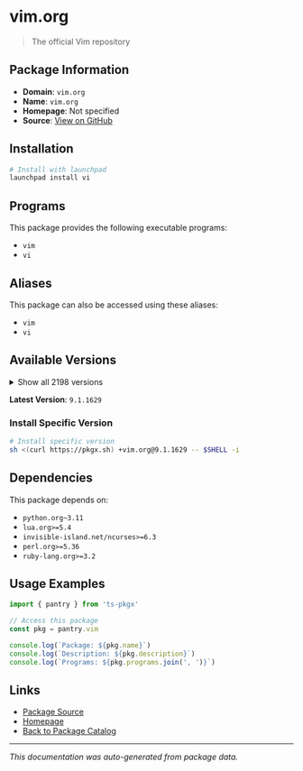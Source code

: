 # vim.org

> The official Vim repository

## Package Information

- **Domain**: `vim.org`
- **Name**: `vim.org`
- **Homepage**: Not specified
- **Source**: [View on GitHub](https://github.com/pkgxdev/pantry/tree/main/projects/vim.org/package.yml)

## Installation

```bash
# Install with launchpad
launchpad install vi
```

## Programs

This package provides the following executable programs:

- `vim`
- `vi`

## Aliases

This package can also be accessed using these aliases:

- `vim`
- `vi`

## Available Versions

<details>
<summary>Show all 2198 versions</summary>

- `9.1.1629`, `9.1.1628`, `9.1.1627`, `9.1.1626`, `9.1.1625`
- `9.1.1624`, `9.1.1623`, `9.1.1622`, `9.1.1621`, `9.1.1620`
- `9.1.1619`, `9.1.1618`, `9.1.1617`, `9.1.1616`, `9.1.1615`
- `9.1.1614`, `9.1.1613`, `9.1.1612`, `9.1.1611`, `9.1.1610`
- `9.1.1609`, `9.1.1608`, `9.1.1607`, `9.1.1606`, `9.1.1605`
- `9.1.1604`, `9.1.1603`, `9.1.1602`, `9.1.1601`, `9.1.1600`
- `9.1.1599`, `9.1.1598`, `9.1.1597`, `9.1.1596`, `9.1.1595`
- `9.1.1594`, `9.1.1593`, `9.1.1592`, `9.1.1591`, `9.1.1590`
- `9.1.1589`, `9.1.1588`, `9.1.1587`, `9.1.1586`, `9.1.1585`
- `9.1.1584`, `9.1.1583`, `9.1.1582`, `9.1.1581`, `9.1.1580`
- `9.1.1579`, `9.1.1578`, `9.1.1577`, `9.1.1576`, `9.1.1575`
- `9.1.1574`, `9.1.1573`, `9.1.1572`, `9.1.1571`, `9.1.1569`
- `9.1.1568`, `9.1.1567`, `9.1.1566`, `9.1.1565`, `9.1.1564`
- `9.1.1563`, `9.1.1562`, `9.1.1561`, `9.1.1560`, `9.1.1559`
- `9.1.1558`, `9.1.1557`, `9.1.1556`, `9.1.1555`, `9.1.1554`
- `9.1.1553`, `9.1.1552`, `9.1.1551`, `9.1.1550`, `9.1.1549`
- `9.1.1548`, `9.1.1547`, `9.1.1546`, `9.1.1545`, `9.1.1544`
- `9.1.1543`, `9.1.1542`, `9.1.1541`, `9.1.1540`, `9.1.1539`
- `9.1.1538`, `9.1.1537`, `9.1.1536`, `9.1.1535`, `9.1.1534`
- `9.1.1533`, `9.1.1532`, `9.1.1531`, `9.1.1530`, `9.1.1529`
- `9.1.1528`, `9.1.1527`, `9.1.1526`, `9.1.1525`, `9.1.1524`
- `9.1.1522`, `9.1.1521`, `9.1.1520`, `9.1.1519`, `9.1.1518`
- `9.1.1517`, `9.1.1516`, `9.1.1515`, `9.1.1514`, `9.1.1513`
- `9.1.1512`, `9.1.1511`, `9.1.1510`, `9.1.1509`, `9.1.1508`
- `9.1.1507`, `9.1.1506`, `9.1.1504`, `9.1.1503`, `9.1.1502`
- `9.1.1501`, `9.1.1500`, `9.1.1499`, `9.1.1498`, `9.1.1497`
- `9.1.1496`, `9.1.1495`, `9.1.1494`, `9.1.1493`, `9.1.1492`
- `9.1.1491`, `9.1.1490`, `9.1.1489`, `9.1.1488`, `9.1.1487`
- `9.1.1486`, `9.1.1485`, `9.1.1484`, `9.1.1483`, `9.1.1482`
- `9.1.1481`, `9.1.1479`, `9.1.1478`, `9.1.1477`, `9.1.1476`
- `9.1.1475`, `9.1.1474`, `9.1.1473`, `9.1.1472`, `9.1.1471`
- `9.1.1470`, `9.1.1469`, `9.1.1468`, `9.1.1467`, `9.1.1466`
- `9.1.1465`, `9.1.1464`, `9.1.1463`, `9.1.1462`, `9.1.1460`
- `9.1.1459`, `9.1.1458`, `9.1.1457`, `9.1.1456`, `9.1.1455`
- `9.1.1454`, `9.1.1453`, `9.1.1452`, `9.1.1451`, `9.1.1450`
- `9.1.1449`, `9.1.1448`, `9.1.1447`, `9.1.1446`, `9.1.1445`
- `9.1.1444`, `9.1.1443`, `9.1.1442`, `9.1.1441`, `9.1.1440`
- `9.1.1439`, `9.1.1438`, `9.1.1436`, `9.1.1435`, `9.1.1434`
- `9.1.1433`, `9.1.1432`, `9.1.1431`, `9.1.1430`, `9.1.1429`
- `9.1.1428`, `9.1.1427`, `9.1.1426`, `9.1.1425`, `9.1.1424`
- `9.1.1423`, `9.1.1422`, `9.1.1421`, `9.1.1420`, `9.1.1419`
- `9.1.1418`, `9.1.1416`, `9.1.1415`, `9.1.1413`, `9.1.1412`
- `9.1.1411`, `9.1.1410`, `9.1.1409`, `9.1.1408`, `9.1.1407`
- `9.1.1406`, `9.1.1405`, `9.1.1404`, `9.1.1403`, `9.1.1402`
- `9.1.1401`, `9.1.1400`, `9.1.1399`, `9.1.1398`, `9.1.1397`
- `9.1.1396`, `9.1.1395`, `9.1.1394`, `9.1.1393`, `9.1.1391`
- `9.1.1390`, `9.1.1389`, `9.1.1388`, `9.1.1387`, `9.1.1386`
- `9.1.1384`, `9.1.1383`, `9.1.1382`, `9.1.1381`, `9.1.1380`
- `9.1.1379`, `9.1.1378`, `9.1.1377`, `9.1.1376`, `9.1.1374`
- `9.1.1373`, `9.1.1372`, `9.1.1371`, `9.1.1370`, `9.1.1369`
- `9.1.1368`, `9.1.1367`, `9.1.1366`, `9.1.1365`, `9.1.1364`
- `9.1.1363`, `9.1.1362`, `9.1.1361`, `9.1.1360`, `9.1.1359`
- `9.1.1358`, `9.1.1357`, `9.1.1356`, `9.1.1355`, `9.1.1354`
- `9.1.1353`, `9.1.1352`, `9.1.1351`, `9.1.1350`, `9.1.1349`
- `9.1.1348`, `9.1.1347`, `9.1.1346`, `9.1.1344`, `9.1.1343`
- `9.1.1342`, `9.1.1341`, `9.1.1340`, `9.1.1339`, `9.1.1338`
- `9.1.1337`, `9.1.1336`, `9.1.1334`, `9.1.1333`, `9.1.1332`
- `9.1.1330`, `9.1.1329`, `9.1.1328`, `9.1.1327`, `9.1.1326`
- `9.1.1325`, `9.1.1324`, `9.1.1323`, `9.1.1322`, `9.1.1321`
- `9.1.1320`, `9.1.1319`, `9.1.1318`, `9.1.1317`, `9.1.1316`
- `9.1.1315`, `9.1.1314`, `9.1.1313`, `9.1.1312`, `9.1.1311`
- `9.1.1310`, `9.1.1309`, `9.1.1308`, `9.1.1307`, `9.1.1306`
- `9.1.1305`, `9.1.1304`, `9.1.1302`, `9.1.1301`, `9.1.1300`
- `9.1.1299`, `9.1.1298`, `9.1.1297`, `9.1.1296`, `9.1.1295`
- `9.1.1294`, `9.1.1293`, `9.1.1292`, `9.1.1291`, `9.1.1290`
- `9.1.1289`, `9.1.1288`, `9.1.1287`, `9.1.1286`, `9.1.1285`
- `9.1.1284`, `9.1.1283`, `9.1.1282`, `9.1.1280`, `9.1.1279`
- `9.1.1278`, `9.1.1276`, `9.1.1275`, `9.1.1274`, `9.1.1273`
- `9.1.1272`, `9.1.1271`, `9.1.1270`, `9.1.1269`, `9.1.1268`
- `9.1.1267`, `9.1.1266`, `9.1.1265`, `9.1.1264`, `9.1.1263`
- `9.1.1262`, `9.1.1261`, `9.1.1260`, `9.1.1259`, `9.1.1258`
- `9.1.1257`, `9.1.1256`, `9.1.1255`, `9.1.1254`, `9.1.1252`
- `9.1.1251`, `9.1.1250`, `9.1.1249`, `9.1.1248`, `9.1.1247`
- `9.1.1246`, `9.1.1245`, `9.1.1244`, `9.1.1243`, `9.1.1242`
- `9.1.1241`, `9.1.1240`, `9.1.1239`, `9.1.1238`, `9.1.1237`
- `9.1.1236`, `9.1.1235`, `9.1.1234`, `9.1.1233`, `9.1.1232`
- `9.1.1231`, `9.1.1230`, `9.1.1229`, `9.1.1228`, `9.1.1227`
- `9.1.1226`, `9.1.1225`, `9.1.1224`, `9.1.1223`, `9.1.1222`
- `9.1.1221`, `9.1.1220`, `9.1.1219`, `9.1.1218`, `9.1.1217`
- `9.1.1216`, `9.1.1215`, `9.1.1213`, `9.1.1212`, `9.1.1211`
- `9.1.1210`, `9.1.1209`, `9.1.1208`, `9.1.1207`, `9.1.1206`
- `9.1.1205`, `9.1.1203`, `9.1.1202`, `9.1.1201`, `9.1.1200`
- `9.1.1199`, `9.1.1198`, `9.1.1197`, `9.1.1196`, `9.1.1195`
- `9.1.1194`, `9.1.1193`, `9.1.1192`, `9.1.1191`, `9.1.1190`
- `9.1.1189`, `9.1.1188`, `9.1.1187`, `9.1.1186`, `9.1.1185`
- `9.1.1184`, `9.1.1183`, `9.1.1182`, `9.1.1181`, `9.1.1180`
- `9.1.1179`, `9.1.1178`, `9.1.1177`, `9.1.1176`, `9.1.1175`
- `9.1.1174`, `9.1.1173`, `9.1.1172`, `9.1.1171`, `9.1.1170`
- `9.1.1169`, `9.1.1168`, `9.1.1167`, `9.1.1166`, `9.1.1165`
- `9.1.1164`, `9.1.1163`, `9.1.1162`, `9.1.1161`, `9.1.1160`
- `9.1.1159`, `9.1.1158`, `9.1.1157`, `9.1.1156`, `9.1.1155`
- `9.1.1154`, `9.1.1153`, `9.1.1152`, `9.1.1151`, `9.1.1150`
- `9.1.1149`, `9.1.1148`, `9.1.1147`, `9.1.1146`, `9.1.1145`
- `9.1.1144`, `9.1.1143`, `9.1.1142`, `9.1.1141`, `9.1.1140`
- `9.1.1139`, `9.1.1138`, `9.1.1137`, `9.1.1136`, `9.1.1135`
- `9.1.1134`, `9.1.1133`, `9.1.1132`, `9.1.1131`, `9.1.1130`
- `9.1.1129`, `9.1.1128`, `9.1.1126`, `9.1.1125`, `9.1.1124`
- `9.1.1123`, `9.1.1122`, `9.1.1121`, `9.1.1120`, `9.1.1119`
- `9.1.1118`, `9.1.1117`, `9.1.1116`, `9.1.1115`, `9.1.1114`
- `9.1.1113`, `9.1.1112`, `9.1.1111`, `9.1.1110`, `9.1.1109`
- `9.1.1108`, `9.1.1107`, `9.1.1106`, `9.1.1105`, `9.1.1104`
- `9.1.1103`, `9.1.1102`, `9.1.1101`, `9.1.1100`, `9.1.1099`
- `9.1.1098`, `9.1.1097`, `9.1.1096`, `9.1.1095`, `9.1.1094`
- `9.1.1087`, `9.1.1086`, `9.1.1085`, `9.1.1084`, `9.1.1083`
- `9.1.1082`, `9.1.1081`, `9.1.1080`, `9.1.1079`, `9.1.1078`
- `9.1.1077`, `9.1.1076`, `9.1.1075`, `9.1.1074`, `9.1.1073`
- `9.1.1072`, `9.1.1071`, `9.1.1070`, `9.1.1069`, `9.1.1068`
- `9.1.1067`, `9.1.1066`, `9.1.1065`, `9.1.1064`, `9.1.1063`
- `9.1.1062`, `9.1.1061`, `9.1.1060`, `9.1.1059`, `9.1.1058`
- `9.1.1057`, `9.1.1056`, `9.1.1055`, `9.1.1054`, `9.1.1053`
- `9.1.1052`, `9.1.1051`, `9.1.1050`, `9.1.1049`, `9.1.1048`
- `9.1.1047`, `9.1.1046`, `9.1.1045`, `9.1.1044`, `9.1.1043`
- `9.1.1042`, `9.1.1041`, `9.1.1040`, `9.1.1039`, `9.1.1038`
- `9.1.1037`, `9.1.1036`, `9.1.1035`, `9.1.1034`, `9.1.1033`
- `9.1.1032`, `9.1.1031`, `9.1.1030`, `9.1.1029`, `9.1.1028`
- `9.1.1027`, `9.1.1026`, `9.1.1025`, `9.1.1024`, `9.1.1023`
- `9.1.1022`, `9.1.1021`, `9.1.1020`, `9.1.1019`, `9.1.1018`
- `9.1.1017`, `9.1.1016`, `9.1.1015`, `9.1.1014`, `9.1.1013`
- `9.1.1012`, `9.1.1011`, `9.1.1010`, `9.1.1009`, `9.1.1007`
- `9.1.1006`, `9.1.1005`, `9.1.1004`, `9.1.1003`, `9.1.1002`
- `9.1.1001`, `9.1.1000`, `9.1.999`, `9.1.998`, `9.1.997`
- `9.1.996`, `9.1.995`, `9.1.994`, `9.1.993`, `9.1.992`
- `9.1.991`, `9.1.990`, `9.1.989`, `9.1.988`, `9.1.987`
- `9.1.986`, `9.1.985`, `9.1.984`, `9.1.983`, `9.1.982`
- `9.1.981`, `9.1.980`, `9.1.979`, `9.1.978`, `9.1.977`
- `9.1.976`, `9.1.975`, `9.1.974`, `9.1.973`, `9.1.972`
- `9.1.971`, `9.1.970`, `9.1.969`, `9.1.968`, `9.1.967`
- `9.1.966`, `9.1.965`, `9.1.964`, `9.1.962`, `9.1.961`
- `9.1.960`, `9.1.959`, `9.1.958`, `9.1.957`, `9.1.956`
- `9.1.955`, `9.1.954`, `9.1.953`, `9.1.952`, `9.1.951`
- `9.1.950`, `9.1.949`, `9.1.948`, `9.1.947`, `9.1.946`
- `9.1.945`, `9.1.944`, `9.1.943`, `9.1.942`, `9.1.941`
- `9.1.940`, `9.1.939`, `9.1.938`, `9.1.937`, `9.1.936`
- `9.1.935`, `9.1.934`, `9.1.933`, `9.1.932`, `9.1.931`
- `9.1.930`, `9.1.929`, `9.1.928`, `9.1.927`, `9.1.926`
- `9.1.925`, `9.1.924`, `9.1.923`, `9.1.922`, `9.1.921`
- `9.1.920`, `9.1.919`, `9.1.918`, `9.1.917`, `9.1.916`
- `9.1.915`, `9.1.914`, `9.1.913`, `9.1.912`, `9.1.911`
- `9.1.910`, `9.1.909`, `9.1.908`, `9.1.907`, `9.1.906`
- `9.1.905`, `9.1.904`, `9.1.903`, `9.1.902`, `9.1.901`
- `9.1.900`, `9.1.899`, `9.1.898`, `9.1.897`, `9.1.896`
- `9.1.895`, `9.1.894`, `9.1.893`, `9.1.892`, `9.1.891`
- `9.1.890`, `9.1.889`, `9.1.888`, `9.1.887`, `9.1.886`
- `9.1.885`, `9.1.884`, `9.1.883`, `9.1.882`, `9.1.881`
- `9.1.880`, `9.1.879`, `9.1.878`, `9.1.877`, `9.1.876`
- `9.1.875`, `9.1.874`, `9.1.873`, `9.1.872`, `9.1.871`
- `9.1.870`, `9.1.869`, `9.1.868`, `9.1.867`, `9.1.866`
- `9.1.865`, `9.1.864`, `9.1.863`, `9.1.862`, `9.1.861`
- `9.1.860`, `9.1.859`, `9.1.858`, `9.1.857`, `9.1.856`
- `9.1.855`, `9.1.854`, `9.1.853`, `9.1.852`, `9.1.851`
- `9.1.850`, `9.1.849`, `9.1.848`, `9.1.847`, `9.1.846`
- `9.1.845`, `9.1.844`, `9.1.843`, `9.1.842`, `9.1.841`
- `9.1.840`, `9.1.839`, `9.1.838`, `9.1.837`, `9.1.836`
- `9.1.835`, `9.1.834`, `9.1.833`, `9.1.832`, `9.1.831`
- `9.1.830`, `9.1.829`, `9.1.828`, `9.1.827`, `9.1.826`
- `9.1.825`, `9.1.824`, `9.1.823`, `9.1.822`, `9.1.821`
- `9.1.820`, `9.1.819`, `9.1.818`, `9.1.817`, `9.1.816`
- `9.1.815`, `9.1.814`, `9.1.813`, `9.1.812`, `9.1.811`
- `9.1.810`, `9.1.809`, `9.1.808`, `9.1.807`, `9.1.806`
- `9.1.805`, `9.1.804`, `9.1.803`, `9.1.802`, `9.1.801`
- `9.1.800`, `9.1.799`, `9.1.798`, `9.1.797`, `9.1.796`
- `9.1.795`, `9.1.794`, `9.1.793`, `9.1.792`, `9.1.791`
- `9.1.790`, `9.1.789`, `9.1.788`, `9.1.787`, `9.1.786`
- `9.1.785`, `9.1.784`, `9.1.783`, `9.1.782`, `9.1.781`
- `9.1.780`, `9.1.779`, `9.1.778`, `9.1.777`, `9.1.776`
- `9.1.775`, `9.1.774`, `9.1.773`, `9.1.772`, `9.1.771`
- `9.1.770`, `9.1.769`, `9.1.768`, `9.1.767`, `9.1.766`
- `9.1.765`, `9.1.764`, `9.1.763`, `9.1.762`, `9.1.761`
- `9.1.760`, `9.1.759`, `9.1.758`, `9.1.757`, `9.1.756`
- `9.1.755`, `9.1.754`, `9.1.753`, `9.1.752`, `9.1.751`
- `9.1.750`, `9.1.749`, `9.1.748`, `9.1.747`, `9.1.746`
- `9.1.745`, `9.1.744`, `9.1.743`, `9.1.742`, `9.1.741`
- `9.1.740`, `9.1.739`, `9.1.738`, `9.1.737`, `9.1.736`
- `9.1.735`, `9.1.734`, `9.1.733`, `9.1.732`, `9.1.731`
- `9.1.730`, `9.1.729`, `9.1.728`, `9.1.727`, `9.1.726`
- `9.1.725`, `9.1.723`, `9.1.722`, `9.1.721`, `9.1.720`
- `9.1.719`, `9.1.718`, `9.1.717`, `9.1.716`, `9.1.715`
- `9.1.714`, `9.1.713`, `9.1.712`, `9.1.711`, `9.1.710`
- `9.1.709`, `9.1.708`, `9.1.707`, `9.1.706`, `9.1.705`
- `9.1.704`, `9.1.703`, `9.1.702`, `9.1.701`, `9.1.700`
- `9.1.699`, `9.1.698`, `9.1.697`, `9.1.696`, `9.1.695`
- `9.1.694`, `9.1.693`, `9.1.692`, `9.1.691`, `9.1.690`
- `9.1.689`, `9.1.688`, `9.1.687`, `9.1.686`, `9.1.685`
- `9.1.684`, `9.1.683`, `9.1.682`, `9.1.681`, `9.1.680`
- `9.1.679`, `9.1.678`, `9.1.677`, `9.1.676`, `9.1.675`
- `9.1.674`, `9.1.673`, `9.1.672`, `9.1.671`, `9.1.670`
- `9.1.669`, `9.1.668`, `9.1.667`, `9.1.666`, `9.1.665`
- `9.1.664`, `9.1.663`, `9.1.662`, `9.1.661`, `9.1.660`
- `9.1.659`, `9.1.658`, `9.1.657`, `9.1.656`, `9.1.655`
- `9.1.654`, `9.1.653`, `9.1.652`, `9.1.651`, `9.1.650`
- `9.1.649`, `9.1.648`, `9.1.647`, `9.1.646`, `9.1.645`
- `9.1.644`, `9.1.643`, `9.1.642`, `9.1.641`, `9.1.640`
- `9.1.639`, `9.1.638`, `9.1.637`, `9.1.635`, `9.1.634`
- `9.1.633`, `9.1.632`, `9.1.631`, `9.1.630`, `9.1.629`
- `9.1.628`, `9.1.627`, `9.1.626`, `9.1.624`, `9.1.623`
- `9.1.622`, `9.1.621`, `9.1.620`, `9.1.619`, `9.1.618`
- `9.1.617`, `9.1.615`, `9.1.614`, `9.1.613`, `9.1.612`
- `9.1.611`, `9.1.610`, `9.1.609`, `9.1.608`, `9.1.607`
- `9.1.606`, `9.1.605`, `9.1.604`, `9.1.603`, `9.1.602`
- `9.1.601`, `9.1.600`, `9.1.599`, `9.1.598`, `9.1.597`
- `9.1.596`, `9.1.595`, `9.1.594`, `9.1.593`, `9.1.592`
- `9.1.591`, `9.1.590`, `9.1.589`, `9.1.588`, `9.1.587`
- `9.1.586`, `9.1.585`, `9.1.584`, `9.1.583`, `9.1.582`
- `9.1.581`, `9.1.580`, `9.1.579`, `9.1.578`, `9.1.577`
- `9.1.576`, `9.1.575`, `9.1.574`, `9.1.573`, `9.1.572`
- `9.1.571`, `9.1.570`, `9.1.569`, `9.1.568`, `9.1.567`
- `9.1.566`, `9.1.565`, `9.1.564`, `9.1.563`, `9.1.562`
- `9.1.561`, `9.1.560`, `9.1.559`, `9.1.558`, `9.1.557`
- `9.1.556`, `9.1.555`, `9.1.554`, `9.1.553`, `9.1.552`
- `9.1.551`, `9.1.550`, `9.1.549`, `9.1.547`, `9.1.546`
- `9.1.545`, `9.1.544`, `9.1.543`, `9.1.542`, `9.1.541`
- `9.1.540`, `9.1.539`, `9.1.538`, `9.1.537`, `9.1.536`
- `9.1.535`, `9.1.534`, `9.1.533`, `9.1.532`, `9.1.531`
- `9.1.530`, `9.1.529`, `9.1.528`, `9.1.527`, `9.1.526`
- `9.1.525`, `9.1.524`, `9.1.523`, `9.1.522`, `9.1.521`
- `9.1.520`, `9.1.519`, `9.1.518`, `9.1.517`, `9.1.516`
- `9.1.515`, `9.1.514`, `9.1.513`, `9.1.512`, `9.1.511`
- `9.1.510`, `9.1.509`, `9.1.508`, `9.1.507`, `9.1.506`
- `9.1.505`, `9.1.504`, `9.1.503`, `9.1.502`, `9.1.501`
- `9.1.500`, `9.1.499`, `9.1.498`, `9.1.497`, `9.1.496`
- `9.1.495`, `9.1.494`, `9.1.493`, `9.1.492`, `9.1.491`
- `9.1.490`, `9.1.489`, `9.1.488`, `9.1.487`, `9.1.486`
- `9.1.485`, `9.1.484`, `9.1.483`, `9.1.482`, `9.1.481`
- `9.1.479`, `9.1.478`, `9.1.477`, `9.1.476`, `9.1.475`
- `9.1.474`, `9.1.473`, `9.1.472`, `9.1.471`, `9.1.470`
- `9.1.469`, `9.1.468`, `9.1.467`, `9.1.466`, `9.1.465`
- `9.1.464`, `9.1.463`, `9.1.462`, `9.1.461`, `9.1.460`
- `9.1.459`, `9.1.458`, `9.1.457`, `9.1.456`, `9.1.455`
- `9.1.454`, `9.1.453`, `9.1.452`, `9.1.451`, `9.1.450`
- `9.1.449`, `9.1.448`, `9.1.447`, `9.1.446`, `9.1.445`
- `9.1.444`, `9.1.443`, `9.1.442`, `9.1.441`, `9.1.440`
- `9.1.439`, `9.1.438`, `9.1.437`, `9.1.436`, `9.1.435`
- `9.1.434`, `9.1.433`, `9.1.432`, `9.1.431`, `9.1.430`
- `9.1.429`, `9.1.428`, `9.1.426`, `9.1.425`, `9.1.424`
- `9.1.423`, `9.1.422`, `9.1.421`, `9.1.420`, `9.1.419`
- `9.1.418`, `9.1.417`, `9.1.415`, `9.1.414`, `9.1.413`
- `9.1.412`, `9.1.411`, `9.1.410`, `9.1.409`, `9.1.408`
- `9.1.407`, `9.1.406`, `9.1.405`, `9.1.404`, `9.1.403`
- `9.1.402`, `9.1.401`, `9.1.400`, `9.1.399`, `9.1.398`
- `9.1.397`, `9.1.396`, `9.1.395`, `9.1.394`, `9.1.393`
- `9.1.392`, `9.1.391`, `9.1.390`, `9.1.389`, `9.1.388`
- `9.1.387`, `9.1.386`, `9.1.385`, `9.1.384`, `9.1.383`
- `9.1.382`, `9.1.381`, `9.1.380`, `9.1.379`, `9.1.378`
- `9.1.377`, `9.1.376`, `9.1.375`, `9.1.374`, `9.1.373`
- `9.1.372`, `9.1.370`, `9.1.369`, `9.1.368`, `9.1.367`
- `9.1.366`, `9.1.365`, `9.1.364`, `9.1.363`, `9.1.362`
- `9.1.361`, `9.1.360`, `9.1.359`, `9.1.358`, `9.1.357`
- `9.1.356`, `9.1.355`, `9.1.354`, `9.1.353`, `9.1.352`
- `9.1.351`, `9.1.350`, `9.1.349`, `9.1.348`, `9.1.347`
- `9.1.346`, `9.1.345`, `9.1.344`, `9.1.343`, `9.1.342`
- `9.1.341`, `9.1.340`, `9.1.339`, `9.1.338`, `9.1.337`
- `9.1.336`, `9.1.335`, `9.1.334`, `9.1.333`, `9.1.332`
- `9.1.331`, `9.1.330`, `9.1.329`, `9.1.328`, `9.1.327`
- `9.1.326`, `9.1.325`, `9.1.324`, `9.1.323`, `9.1.322`
- `9.1.321`, `9.1.320`, `9.1.319`, `9.1.318`, `9.1.317`
- `9.1.316`, `9.1.315`, `9.1.314`, `9.1.313`, `9.1.312`
- `9.1.311`, `9.1.310`, `9.1.309`, `9.1.308`, `9.1.307`
- `9.1.306`, `9.1.305`, `9.1.304`, `9.1.303`, `9.1.302`
- `9.1.301`, `9.1.300`, `9.1.299`, `9.1.298`, `9.1.297`
- `9.1.296`, `9.1.295`, `9.1.294`, `9.1.293`, `9.1.292`
- `9.1.291`, `9.1.290`, `9.1.289`, `9.1.288`, `9.1.287`
- `9.1.286`, `9.1.285`, `9.1.284`, `9.1.283`, `9.1.282`
- `9.1.281`, `9.1.280`, `9.1.279`, `9.1.278`, `9.1.277`
- `9.1.276`, `9.1.275`, `9.1.274`, `9.1.273`, `9.1.272`
- `9.1.271`, `9.1.270`, `9.1.269`, `9.1.268`, `9.1.267`
- `9.1.266`, `9.1.265`, `9.1.264`, `9.1.263`, `9.1.262`
- `9.1.261`, `9.1.260`, `9.1.259`, `9.1.258`, `9.1.257`
- `9.1.256`, `9.1.255`, `9.1.254`, `9.1.253`, `9.1.252`
- `9.1.234`, `9.1.233`, `9.1.232`, `9.1.231`, `9.1.230`
- `9.1.229`, `9.1.228`, `9.1.227`, `9.1.226`, `9.1.225`
- `9.1.224`, `9.1.222`, `9.1.221`, `9.1.220`, `9.1.218`
- `9.1.217`, `9.1.216`, `9.1.214`, `9.1.213`, `9.1.212`
- `9.1.211`, `9.1.210`, `9.1.209`, `9.1.208`, `9.1.207`
- `9.1.206`, `9.1.205`, `9.1.203`, `9.1.202`, `9.1.201`
- `9.1.200`, `9.1.199`, `9.1.198`, `9.1.197`, `9.1.196`
- `9.1.195`, `9.1.193`, `9.1.191`, `9.1.190`, `9.1.189`
- `9.1.188`, `9.1.187`, `9.1.186`, `9.1.185`, `9.1.184`
- `9.1.183`, `9.1.182`, `9.1.181`, `9.1.180`, `9.1.179`
- `9.1.178`, `9.1.177`, `9.1.176`, `9.1.175`, `9.1.174`
- `9.1.173`, `9.1.172`, `9.1.171`, `9.1.170`, `9.1.169`
- `9.1.168`, `9.1.167`, `9.1.166`, `9.1.165`, `9.1.164`
- `9.1.163`, `9.1.162`, `9.1.161`, `9.1.160`, `9.1.159`
- `9.1.158`, `9.1.157`, `9.1.156`, `9.1.155`, `9.1.154`
- `9.1.153`, `9.1.152`, `9.1.151`, `9.1.150`, `9.1.149`
- `9.1.148`, `9.1.147`, `9.1.146`, `9.1.145`, `9.1.144`
- `9.1.143`, `9.1.142`, `9.1.141`, `9.1.140`, `9.1.139`
- `9.1.138`, `9.1.137`, `9.1.136`, `9.1.135`, `9.1.134`
- `9.1.133`, `9.1.132`, `9.1.130`, `9.1.129`, `9.1.128`
- `9.1.127`, `9.1.126`, `9.1.125`, `9.1.124`, `9.1.123`
- `9.1.122`, `9.1.121`, `9.1.120`, `9.1.119`, `9.1.118`
- `9.1.117`, `9.1.116`, `9.1.115`, `9.1.114`, `9.1.113`
- `9.1.112`, `9.1.111`, `9.1.110`, `9.1.109`, `9.1.108`
- `9.1.107`, `9.1.106`, `9.1.105`, `9.1.104`, `9.1.103`
- `9.1.102`, `9.1.101`, `9.1.100`, `9.1.99`, `9.1.98`
- `9.1.97`, `9.1.96`, `9.1.95`, `9.1.94`, `9.1.93`
- `9.1.92`, `9.1.91`, `9.1.90`, `9.1.89`, `9.1.88`
- `9.1.87`, `9.1.86`, `9.1.85`, `9.1.84`, `9.1.83`
- `9.1.82`, `9.1.81`, `9.1.80`, `9.1.79`, `9.1.78`
- `9.1.77`, `9.1.76`, `9.1.75`, `9.1.74`, `9.1.73`
- `9.1.72`, `9.1.71`, `9.1.70`, `9.1.69`, `9.1.68`
- `9.1.67`, `9.1.66`, `9.1.65`, `9.1.64`, `9.1.63`
- `9.1.62`, `9.1.61`, `9.1.60`, `9.1.59`, `9.1.58`
- `9.1.57`, `9.1.56`, `9.1.55`, `9.1.54`, `9.1.53`
- `9.1.52`, `9.1.51`, `9.1.50`, `9.1.49`, `9.1.48`
- `9.1.47`, `9.1.46`, `9.1.45`, `9.1.44`, `9.1.43`
- `9.1.42`, `9.1.41`, `9.1.40`, `9.1.39`, `9.1.38`
- `9.1.37`, `9.1.36`, `9.1.35`, `9.1.34`, `9.1.33`
- `9.1.32`, `9.1.31`, `9.1.30`, `9.1.29`, `9.1.28`
- `9.1.27`, `9.1.26`, `9.1.25`, `9.1.24`, `9.1.23`
- `9.1.22`, `9.1.21`, `9.1.20`, `9.1.19`, `9.1.18`
- `9.1.17`, `9.1.16`, `9.1.15`, `9.1.14`, `9.1.13`
- `9.1.12`, `9.1.11`, `9.1.10`, `9.1.9`, `9.1.8`
- `9.1.7`, `9.1.6`, `9.1.5`, `9.1.4`, `9.1.3`
- `9.1.2`, `9.1.1`, `9.1.0`, `9.0.2190`, `9.0.2189`
- `9.0.2188`, `9.0.2187`, `9.0.2186`, `9.0.2185`, `9.0.2184`
- `9.0.2183`, `9.0.2182`, `9.0.2181`, `9.0.2180`, `9.0.2179`
- `9.0.2178`, `9.0.2177`, `9.0.2176`, `9.0.2175`, `9.0.2174`
- `9.0.2173`, `9.0.2172`, `9.0.2171`, `9.0.2170`, `9.0.2169`
- `9.0.2168`, `9.0.2167`, `9.0.2166`, `9.0.2165`, `9.0.2164`
- `9.0.2163`, `9.0.2162`, `9.0.2161`, `9.0.2160`, `9.0.2159`
- `9.0.2158`, `9.0.2157`, `9.0.2156`, `9.0.2155`, `9.0.2154`
- `9.0.2153`, `9.0.2152`, `9.0.2151`, `9.0.2150`, `9.0.2149`
- `9.0.2148`, `9.0.2147`, `9.0.2146`, `9.0.2145`, `9.0.2144`
- `9.0.2143`, `9.0.2142`, `9.0.2141`, `9.0.2140`, `9.0.2139`
- `9.0.2138`, `9.0.2137`, `9.0.2136`, `9.0.2135`, `9.0.2134`
- `9.0.2133`, `9.0.2132`, `9.0.2131`, `9.0.2130`, `9.0.2129`
- `9.0.2128`, `9.0.2127`, `9.0.2126`, `9.0.2125`, `9.0.2124`
- `9.0.2123`, `9.0.2122`, `9.0.2121`, `9.0.2120`, `9.0.2119`
- `9.0.2118`, `9.0.2117`, `9.0.2116`, `9.0.2115`, `9.0.2114`
- `9.0.2113`, `9.0.2105`, `9.0.2104`, `9.0.2103`, `9.0.2102`
- `9.0.2101`, `9.0.2100`, `9.0.2099`, `9.0.2098`, `9.0.2097`
- `9.0.2096`, `9.0.2095`, `9.0.2094`, `9.0.2093`, `9.0.2092`
- `9.0.2091`, `9.0.2090`, `9.0.2089`, `9.0.2088`, `9.0.2087`
- `9.0.2084`, `9.0.2083`, `9.0.2082`, `9.0.2081`, `9.0.2080`
- `9.0.2079`, `9.0.2078`, `9.0.2077`, `9.0.2076`, `9.0.2075`
- `9.0.2074`, `9.0.2073`, `9.0.2072`, `9.0.2071`, `9.0.2070`
- `9.0.2069`, `9.0.2068`, `9.0.2067`, `9.0.2066`, `9.0.2065`
- `9.0.2064`, `9.0.2063`, `9.0.2062`, `9.0.2061`, `9.0.2060`
- `9.0.2059`, `9.0.2058`, `9.0.2057`, `9.0.2056`, `9.0.2055`
- `9.0.2054`, `9.0.2053`, `9.0.2052`, `9.0.2051`, `9.0.2050`
- `9.0.2049`, `9.0.2043`, `9.0.2042`, `9.0.2041`, `9.0.2040`
- `9.0.2039`, `9.0.2038`, `9.0.2037`, `9.0.2036`, `9.0.2035`
- `9.0.2034`, `9.0.2033`, `9.0.2032`, `9.0.2031`, `9.0.2030`
- `9.0.2029`, `9.0.2028`, `9.0.2027`, `9.0.2026`, `9.0.2025`
- `9.0.2024`, `9.0.2023`, `9.0.2022`, `9.0.2021`, `9.0.2020`
- `9.0.2019`, `9.0.2018`, `9.0.2017`, `9.0.2016`, `9.0.2015`
- `9.0.2014`, `9.0.2013`, `9.0.2012`, `9.0.2011`, `9.0.2010`
- `9.0.2009`, `9.0.2008`, `9.0.2007`, `9.0.2006`, `9.0.2005`
- `9.0.2004`, `9.0.2003`, `9.0.2002`, `9.0.2001`, `9.0.2000`
- `9.0.1994`, `9.0.1986`, `9.0.1985`, `9.0.1984`, `9.0.1983`
- `9.0.1976`, `9.0.1975`, `9.0.1974`, `9.0.1973`, `9.0.1972`
- `9.0.1971`, `9.0.1970`, `9.0.1969`, `9.0.1968`, `9.0.1967`
- `9.0.1966`, `9.0.1965`, `9.0.1964`, `9.0.1962`, `9.0.1961`
- `9.0.1960`, `9.0.1959`, `9.0.1958`, `9.0.1957`, `9.0.1951`
- `9.0.1950`, `9.0.1949`, `9.0.1948`, `9.0.1947`, `9.0.1946`
- `9.0.1945`, `9.0.1944`, `9.0.1943`, `9.0.1942`, `9.0.1941`
- `9.0.1940`, `9.0.1930`, `9.0.1929`, `9.0.1928`, `9.0.1927`
- `9.0.1926`, `9.0.1925`, `9.0.1924`, `9.0.1923`, `9.0.1922`
- `9.0.1921`, `9.0.1920`, `9.0.1919`, `9.0.1918`, `9.0.1917`
- `9.0.1916`, `9.0.1915`, `9.0.1914`, `9.0.1913`, `9.0.1912`
- `9.0.1911`, `9.0.1910`, `9.0.1909`, `9.0.1908`, `9.0.1907`
- `9.0.1906`, `9.0.1905`, `9.0.1904`, `9.0.1903`, `9.0.1902`
- `9.0.1901`, `9.0.1900`, `9.0.1899`, `9.0.1898`, `9.0.1897`
- `9.0.1896`, `9.0.1895`, `9.0.1894`, `9.0.1888`, `9.0.1887`
- `9.0.1886`, `9.0.1885`, `9.0.1884`, `9.0.1883`, `9.0.1882`
- `9.0.1881`, `9.0.1880`, `9.0.1879`, `9.0.1878`, `9.0.1877`
- `9.0.1876`, `9.0.1875`, `9.0.1874`, `9.0.1873`, `9.0.1872`
- `9.0.1871`, `9.0.1870`, `9.0.1869`, `9.0.1868`, `9.0.1867`
- `9.0.1866`, `9.0.1865`, `9.0.1864`, `9.0.1863`, `9.0.1862`
- `9.0.1861`, `9.0.1860`, `9.0.1859`, `9.0.1858`, `9.0.1857`
- `9.0.1856`, `9.0.1855`, `9.0.1854`, `9.0.1848`, `9.0.1847`
- `9.0.1846`, `9.0.1845`, `9.0.1844`, `9.0.1843`, `9.0.1842`
- `9.0.1841`, `9.0.1840`, `9.0.1839`, `9.0.1838`, `9.0.1837`
- `9.0.1836`, `9.0.1835`, `9.0.1834`, `9.0.1833`, `9.0.1832`
- `9.0.1831`, `9.0.1830`, `9.0.1829`, `9.0.1828`, `9.0.1827`
- `9.0.1826`, `9.0.1825`, `9.0.1824`, `9.0.1823`, `9.0.1822`
- `9.0.1821`, `9.0.1820`, `9.0.1819`, `9.0.1818`, `9.0.1817`
- `9.0.1816`, `9.0.1815`, `9.0.1814`, `9.0.1813`, `9.0.1812`
- `9.0.1811`, `9.0.1810`, `9.0.1809`, `9.0.1808`, `9.0.1807`
- `9.0.1806`, `9.0.1805`, `9.0.1804`, `9.0.1803`, `9.0.1802`
- `9.0.1801`, `9.0.1800`, `9.0.1799`, `9.0.1798`, `9.0.1797`
- `9.0.1796`, `9.0.1795`, `9.0.1794`, `9.0.1793`, `9.0.1792`
- `9.0.1791`, `9.0.1790`, `9.0.1789`, `9.0.1788`, `9.0.1787`
- `9.0.1786`, `9.0.1785`, `9.0.1784`, `9.0.1783`, `9.0.1782`
- `9.0.1781`, `9.0.1780`, `9.0.1779`, `9.0.1778`, `9.0.1777`
- `9.0.1776`, `9.0.1775`, `9.0.1774`, `9.0.1773`, `9.0.1772`
- `9.0.1771`, `9.0.1770`, `9.0.1769`, `9.0.1768`, `9.0.1767`
- `9.0.1766`, `9.0.1765`, `9.0.1764`, `9.0.1763`, `9.0.1762`
- `9.0.1761`, `9.0.1760`, `9.0.1759`, `9.0.1758`, `9.0.1757`
- `9.0.1756`, `9.0.1755`, `9.0.1754`, `9.0.1753`, `9.0.1752`
- `9.0.1751`, `9.0.1750`, `9.0.1749`, `9.0.1748`, `9.0.1747`
- `9.0.1746`, `9.0.1745`, `9.0.1744`, `9.0.1743`, `9.0.1742`
- `9.0.1741`, `9.0.1740`, `9.0.1739`, `9.0.1738`, `9.0.1737`
- `9.0.1736`, `9.0.1735`, `9.0.1734`, `9.0.1733`, `9.0.1732`
- `9.0.1731`, `9.0.1730`, `9.0.1729`, `9.0.1728`, `9.0.1727`
- `9.0.1726`, `9.0.1725`, `9.0.1724`, `9.0.1723`, `9.0.1722`
- `9.0.1721`, `9.0.1720`, `9.0.1719`, `9.0.1718`, `9.0.1717`
- `9.0.1716`, `9.0.1715`, `9.0.1714`, `9.0.1713`, `9.0.1712`
- `9.0.1711`, `9.0.1710`, `9.0.1709`, `9.0.1708`, `9.0.1707`
- `9.0.1706`, `9.0.1705`, `9.0.1704`, `9.0.1703`, `9.0.1702`
- `9.0.1701`, `9.0.1700`, `9.0.1699`, `9.0.1698`, `9.0.1697`
- `9.0.1696`, `9.0.1695`, `9.0.1694`, `9.0.1693`, `9.0.1692`
- `9.0.1691`, `9.0.1690`, `9.0.1689`, `9.0.1688`, `9.0.1687`
- `9.0.1686`, `9.0.1685`, `9.0.1684`, `9.0.1683`, `9.0.1682`
- `9.0.1681`, `9.0.1680`, `9.0.1678`, `9.0.1677`, `9.0.1676`
- `9.0.1675`, `9.0.1674`, `9.0.1673`, `9.0.1672`, `9.0.1671`
- `9.0.1670`, `9.0.1669`, `9.0.1668`, `9.0.1667`, `9.0.1666`
- `9.0.1665`, `9.0.1664`, `9.0.1663`, `9.0.1662`, `9.0.1661`
- `9.0.1660`, `9.0.1659`, `9.0.1658`, `9.0.1657`, `9.0.1656`
- `9.0.1655`, `9.0.1654`, `9.0.1653`, `9.0.1652`, `9.0.1651`
- `9.0.1650`, `9.0.1649`, `9.0.1648`, `9.0.1647`, `9.0.1646`
- `9.0.1645`, `9.0.1644`, `9.0.1643`, `9.0.1642`, `9.0.1641`
- `9.0.1640`, `9.0.1639`, `9.0.1638`, `9.0.1637`, `9.0.1636`
- `9.0.1635`, `9.0.1634`, `9.0.1633`, `9.0.1632`, `9.0.1631`
- `9.0.1630`, `9.0.1629`, `9.0.1628`, `9.0.1627`, `9.0.1626`
- `9.0.1625`, `9.0.1624`, `9.0.1623`, `9.0.1622`, `9.0.1621`
- `9.0.1620`, `9.0.1619`, `9.0.1618`, `9.0.1617`, `9.0.1616`
- `9.0.1615`, `9.0.1614`, `9.0.1613`, `9.0.1612`, `9.0.1611`
- `9.0.1610`, `9.0.1609`, `9.0.1608`, `9.0.1607`, `9.0.1606`
- `9.0.1605`, `9.0.1604`, `9.0.1603`, `9.0.1602`, `9.0.1601`
- `9.0.1600`, `9.0.1599`, `9.0.1598`, `9.0.1597`, `9.0.1596`
- `9.0.1595`, `9.0.1594`, `9.0.1593`, `9.0.1592`, `9.0.1591`
- `9.0.1590`, `9.0.1589`, `9.0.1588`, `9.0.1587`, `9.0.1586`
- `9.0.1585`, `9.0.1584`, `9.0.1583`, `9.0.1582`, `9.0.1581`
- `9.0.1580`, `9.0.1579`, `9.0.1578`, `9.0.1577`, `9.0.1576`
- `9.0.1575`, `9.0.1574`, `9.0.1573`, `9.0.1572`, `9.0.1571`
- `9.0.1570`, `9.0.1569`, `9.0.1568`, `9.0.1567`, `9.0.1566`
- `9.0.1565`, `9.0.1564`, `9.0.1563`, `9.0.1562`, `9.0.1561`
- `9.0.1560`, `9.0.1559`, `9.0.1558`, `9.0.1557`, `9.0.1556`
- `9.0.1555`, `9.0.1554`, `9.0.1553`, `9.0.1552`, `9.0.1551`
- `9.0.1550`, `9.0.1549`, `9.0.1548`, `9.0.1547`, `9.0.1546`
- `9.0.1545`, `9.0.1544`, `9.0.1543`, `9.0.1542`, `9.0.1541`
- `9.0.1540`, `9.0.1539`, `9.0.1538`, `9.0.1537`, `9.0.1536`
- `9.0.1535`, `9.0.1534`, `9.0.1533`, `9.0.1532`, `9.0.1531`
- `9.0.1530`, `9.0.1529`, `9.0.1528`, `9.0.1527`, `9.0.1526`
- `9.0.1525`, `9.0.1524`, `9.0.1523`, `9.0.1522`, `9.0.1521`
- `9.0.1520`, `9.0.1519`, `9.0.1518`, `9.0.1517`, `9.0.1516`
- `9.0.1515`, `9.0.1514`, `9.0.1513`, `9.0.1512`, `9.0.1511`
- `9.0.1510`, `9.0.1509`, `9.0.1508`, `9.0.1507`, `9.0.1506`
- `9.0.1505`, `9.0.1504`, `9.0.1294`

</details>

**Latest Version**: `9.1.1629`

### Install Specific Version

```bash
# Install specific version
sh <(curl https://pkgx.sh) +vim.org@9.1.1629 -- $SHELL -i
```

## Dependencies

This package depends on:

- `python.org~3.11`
- `lua.org>=5.4`
- `invisible-island.net/ncurses>=6.3`
- `perl.org>=5.36`
- `ruby-lang.org>=3.2`

## Usage Examples

```typescript
import { pantry } from 'ts-pkgx'

// Access this package
const pkg = pantry.vim

console.log(`Package: ${pkg.name}`)
console.log(`Description: ${pkg.description}`)
console.log(`Programs: ${pkg.programs.join(', ')}`)
```

## Links

- [Package Source](https://github.com/pkgxdev/pantry/tree/main/projects/vim.org/package.yml)
- [Homepage](#)
- [Back to Package Catalog](../../package-catalog.md)

---

*This documentation was auto-generated from package data.*
